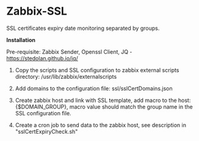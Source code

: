 # Zabbix-SSL

SSL certificates expiry date monitoring separated by groups.

**Installation**

Pre-requisite: Zabbix Sender, Openssl Client, JQ - https://stedolan.github.io/jq/

1. Copy the scripts and SSL configuration to zabbix external scripts directory: /usr/lib/zabbix/externalscripts

2. Add domains to the configuration file: ssl/sslCertDomains.json

3. Create zabbix host and link with SSL template, add macro to the host: {$DOMAIN_GROUP}, macro value should match the group name in the SSL configuration file.

4. Create a cron job to send data to the zabbix host, see description in "sslCertExpiryCheck.sh"
